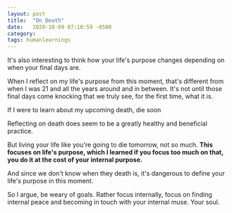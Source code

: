 ```yaml
---
layout: post
title:  "On Death"
date:   2020-10-09 07:10:59 -0500
category: 
tags: humanlearnings
---
```

It's also interesting to think how your life's purpose changes depending on when your final days are. 

When I reflect on my life's purpose from this moment, that's different from when I was 21 and all the years around and in between. It's not until those final days come knocking that we truly see, for the first time, what it is.

If I were to learn about my upcoming death,  die soon

Reflecting on death does seem to be a greatly healthy and beneficial practice. 

But living your life like you're going to die tomorrow, not so much. **This focuses on life's purpose, which I learned if you focus too much on that, you do it at the cost of your internal purpose.**

And since we don't know when they death is, it's dangerous to define your life's purpose in this moment. 

So I argue, be weary of goals. Rather focus internally, focus on finding internal peace and becoming in touch with your internal muse. Your soul.